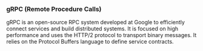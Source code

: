 ### gRPC (Remote Procedure Calls)

gRPC is an open-source RPC system developed at Google to efficiently connect services and build distributed systems. It is focused on high performance and uses the HTTP/2 protocol to transport binary messages. It relies on the Protocol Buffers language to define service contracts.

